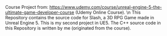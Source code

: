 Course Project from: https://www.udemy.com/course/unreal-engine-5-the-ultimate-game-developer-course (Udemy Online Course). \n
This Repository contains the source code for Slash, a 3D RPG Game made in Unreal Engine 5. This is my second project in UE5. 
The C++ source code in this Repository is written by me (originated from the course).
